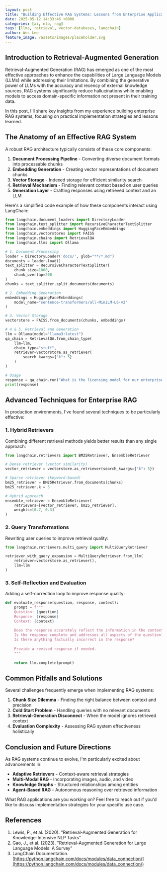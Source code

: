 ```yaml
---
layout: post
title: "Building Effective RAG Systems: Lessons from Enterprise Applications"
date: 2025-05-12 14:33:46 +0800
categories: [ai, nlp, rag]
tags: [llms, retrieval, vector-databases, langchain]
author: Wes Lee
feature_image: /assets/images/placeholder.svg
---
```


## Introduction to Retrieval-Augmented Generation

Retrieval-Augmented Generation (RAG) has emerged as one of the most effective approaches to enhance the capabilities of Large Language Models (LLMs) while addressing their limitations. By combining the generative power of LLMs with the accuracy and recency of external knowledge sources, RAG systems significantly reduce hallucinations while enabling models to access domain-specific information not present in their training data.

In this post, I'll share key insights from my experience building enterprise RAG systems, focusing on practical implementation strategies and lessons learned.

## The Anatomy of an Effective RAG System

A robust RAG architecture typically consists of these core components:

1. **Document Processing Pipeline** - Converting diverse document formats into processable chunks
2. **Embedding Generation** - Creating vector representations of document chunks
3. **Vector Storage** - Indexed storage for efficient similarity search
4. **Retrieval Mechanism** - Finding relevant context based on user queries
5. **Generation Layer** - Crafting responses using retrieved context and an LLM

Here's a simplified code example of how these components interact using LangChain:

```python
from langchain.document_loaders import DirectoryLoader
from langchain.text_splitter import RecursiveCharacterTextSplitter
from langchain.embeddings import HuggingFaceEmbeddings
from langchain.vectorstores import FAISS
from langchain.chains import RetrievalQA
from langchain.llms import Ollama

# 1. Document Processing
loader = DirectoryLoader('docs/', glob="**/*.md")
documents = loader.load()
text_splitter = RecursiveCharacterTextSplitter(
    chunk_size=1000,
    chunk_overlap=200
)
chunks = text_splitter.split_documents(documents)

# 2. Embedding Generation
embeddings = HuggingFaceEmbeddings(
    model_name="sentence-transformers/all-MiniLM-L6-v2"
)

# 3. Vector Storage
vectorstore = FAISS.from_documents(chunks, embeddings)

# 4 & 5. Retrieval and Generation
llm = Ollama(model="llama3:latest")
qa_chain = RetrievalQA.from_chain_type(
    llm=llm,
    chain_type="stuff",
    retriever=vectorstore.as_retriever(
        search_kwargs={"k": 5}
    )
)

# Usage
response = qa_chain.run("What is the licensing model for our enterprise product?")
print(response)
```

## Advanced Techniques for Enterprise RAG

In production environments, I've found several techniques to be particularly effective:

### 1. Hybrid Retrievers

Combining different retrieval methods yields better results than any single approach:

```python
from langchain.retrievers import BM25Retriever, EnsembleRetriever

# Dense retriever (vector similarity)
vector_retriever = vectorstore.as_retriever(search_kwargs={"k": 5})

# Sparse retriever (keyword-based)
bm25_retriever = BM25Retriever.from_documents(chunks)
bm25_retriever.k = 5

# Hybrid approach
ensemble_retriever = EnsembleRetriever(
    retrievers=[vector_retriever, bm25_retriever],
    weights=[0.7, 0.3]
)
```

### 2. Query Transformations

Rewriting user queries to improve retrieval quality:

```python
from langchain.retrievers.multi_query import MultiQueryRetriever

retriever_with_query_expansion = MultiQueryRetriever.from_llm(
    retriever=vectorstore.as_retriever(),
    llm=llm
)
```

### 3. Self-Reflection and Evaluation

Adding a self-correction loop to improve response quality:

```python
def evaluate_response(question, response, context):
    prompt = f"""
    Question: {question}
    Response: {response}
    Context: {context}
    
    Does the response accurately reflect the information in the context?
    Is the response complete and addresses all aspects of the question?
    Is there anything factually incorrect in the response?
    
    Provide a revised response if needed.
    """
    
    return llm.complete(prompt)
```

## Common Pitfalls and Solutions

Several challenges frequently emerge when implementing RAG systems:

1. **Chunk Size Dilemma** - Finding the right balance between context and precision
2. **Cold Start Problem** - Handling queries with no relevant documents
3. **Retrieval-Generation Disconnect** - When the model ignores retrieved context
4. **Evaluation Complexity** - Assessing RAG system effectiveness holistically

## Conclusion and Future Directions

As RAG systems continue to evolve, I'm particularly excited about advancements in:

- **Adaptive Retrievers** - Context-aware retrieval strategies
- **Multi-Modal RAG** - Incorporating images, audio, and video
- **Knowledge Graphs** - Structured relationships among entities
- **Agent-Based RAG** - Autonomous reasoning over retrieved information

What RAG applications are you working on? Feel free to reach out if you'd like to discuss implementation strategies for your specific use case.

## References

1. Lewis, P., et al. (2020). "Retrieval-Augmented Generation for Knowledge-Intensive NLP Tasks"
2. Gao, J., et al. (2023). "Retrieval-Augmented Generation for Large Language Models: A Survey"
3. LangChain Documentation. [https://python.langchain.com/docs/modules/data_connection/](https://python.langchain.com/docs/modules/data_connection/)

